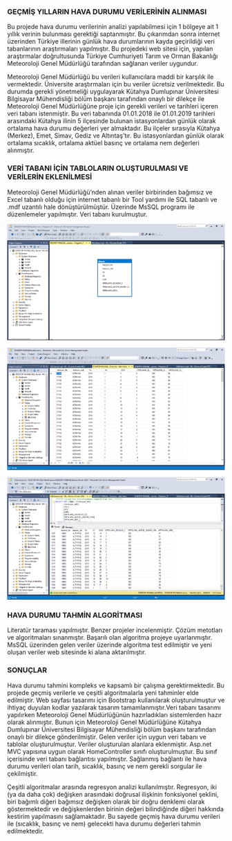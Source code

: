 

### GEÇMİŞ YILLARIN HAVA DURUMU VERİLERİNİN ALINMASI

Bu projede hava durumu verilerinin analizi yapılabilmesi için 1 bölgeye ait 1 yıllık verinin bulunması gerektiği saptanmıştır. Bu çıkarımdan sonra internet üzerinden Türkiye illerinin günlük hava durumlarının kayda geçirildiği veri tabanlarının araştırmaları yapılmıştır. Bu projedeki web sitesi için, yapılan araştırmalar doğrultusunda Türkiye Cumhuriyeti Tarım ve Orman Bakanlığı Meteoroloji Genel Müdürlüğü tarafından sağlanan veriler uygundur.

Meteoroloji Genel Müdürlüğü bu verileri kullanıcılara maddi bir karşılık ile vermektedir. Üniversite araştırmaları için bu veriler ücretsiz verilmektedir. Bu durumda gerekli yönetmeliği uygulayarak Kütahya Dumlupınar Üniversitesi Bilgisayar Mühendisliği bölüm başkanı tarafından onaylı bir dilekçe ile Meteoroloji Genel Müdürlüğüne proje için gerekli verileri ve tarihleri içeren veri tabanı istenmiştir. Bu veri tabanında 01.01.2018 ile 01.01.2019 tarihleri arasındaki Kütahya ilinin 5 ilçesinde bulunan istasyonlardan günlük olarak ortalama hava durumu değerleri yer almaktadır. Bu ilçeler sırasıyla Kütahya (Merkez), Emet, Simav, Gediz ve Altıntaş’tır. Bu istasyonlardan günlük olarak ortalama sıcaklık, ortalama aktüel basınç ve ortalama nem değerleri alınmıştır.

### VERİ TABANI İÇİN TABLOLARIN OLUŞTURULMASI VE VERİLERİN EKLENİLMESİ

Meteoroloji Genel Müdürlüğü’nden alınan veriler birbirinden bağımsız ve Excel tabanlı olduğu için internet tabanlı bir Tool yardımı ile SQL tabanlı ve .mdf uzantılı hale dönüştürülmüştür. Üzerinde MsSQL programı ile düzenlemeler yapılmıştır. Veri tabanı kurulmuştur.

![Screenshot DataBase1](https://github.com/BatuhanGunes/weatherForecastApplication/blob/master/Screenshots/Database0.png)

![Screenshot DataBase2](https://github.com/BatuhanGunes/weatherForecastApplication/blob/master/Screenshots/Database.png)

![Screenshot DataBase3](https://github.com/BatuhanGunes/weatherForecastApplication/blob/master/Screenshots/Database2.png)

### HAVA DURUMU TAHMİN ALGORİTMASI

Literatür taraması yapılmıştır. Benzer projeler incelenmiştir. Çözüm metotları ve algoritmaları sınanmıştır. Başarılı olan algoritma projeye uyarlanmıştır. MsSQL üzerinden gelen veriler üzerinde algoritma test edilmiştir ve yeni oluşan veriler web sitesinde ki alana aktarılmıştır.

### SONUÇLAR

Hava durumu tahmini kompleks ve kapsamlı bir çalışma gerektirmektedir. Bu projede geçmiş verilerle ve çeşitli algoritmalarla yeni tahminler elde edilmiştir. Web sayfası tasarımı için Bootstrap kullanılarak oluşturulmuştur ve ihtiyaç duyulan kodlar yazılarak tasarım tamamlanmıştır.Veri tabanı tasarımı yapılırken Meteoroloji Genel Müdürlüğünün hazırladıkları sistemlerden hazır olarak alınmıştır. Bunun için Meteoroloji Genel Müdürlüğüne Kütahya Dumlupınar Üniversitesi Bilgisayar Mühendisliği bölüm başkanı tarafından onaylı bir dilekçe gönderilmiştir. Gelen veriler için uygun veri tabanı ve tablolar oluşturulmuştur. Veriler oluşturulan alanlara eklenmiştir. Asp.net MVC yapısına uygun olarak HomeController sınıfı oluşturulmuştur. Bu sınıf içerisinde veri tabanı bağlantısı yapılmıştır. Sağlanmış bağlantı ile hava durumu verileri olan tarih, sıcaklık, basınç ve nem gerekli sorgular ile çekilmiştir.

Çeşitli algoritmalar arasında regresyon analizi kullanılmıştır. Regresyon, iki (ya da daha çok) değişken arasındaki doğrusal ilişkinin fonksiyonel şeklini, biri bağımlı diğeri bağımsız değişken olarak bir doğru denklemi olarak göstermektedir ve değişkenlerden birinin değeri bilindiğinde diğeri hakkında kestirim yapılmasını sağlamaktadır. Bu sayede geçmiş hava durumu verileri ile (sıcaklık, basınç ve nem) gelecekti hava durumu değerleri tahmin edilmektedir.
